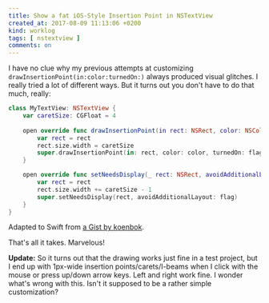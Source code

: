 ```yaml
---
title: Show a fat iOS-Style Insertion Point in NSTextView 
created_at: 2017-08-09 11:13:06 +0200
kind: worklog
tags: [ nstextview ]
comments: on
---
```


I have no clue why my previous attempts at customizing `drawInsertionPoint(in:color:turnedOn:)` always produced visual glitches. I really tried a lot of different ways. But it turns out you don't have to do that much, really:

```swift
class MyTextView: NSTextView {
    var caretSize: CGFloat = 4
    
    open override func drawInsertionPoint(in rect: NSRect, color: NSColor, turnedOn flag: Bool) {
        var rect = rect
        rect.size.width = caretSize
        super.drawInsertionPoint(in: rect, color: color, turnedOn: flag)
    }

    open override func setNeedsDisplay(_ rect: NSRect, avoidAdditionalLayout flag: Bool) {
        var rect = rect
        rect.size.width += caretSize - 1
        super.setNeedsDisplay(rect, avoidAdditionalLayout: flag)
    }
}
```

Adapted to Swift from [a Gist by koenbok](https://gist.github.com/koenbok/a1b8d942977f69ff102b).

That's all it takes. Marvelous!

**Update:** So it turns out that the drawing works just fine in a test project, but I end up with 1px-wide insertion points/carets/I-beams when I click with the mouse or press up/down arrow keys. Left and right work fine. I wonder what's wrong with this. Isn't it supposed to be a rather simple customization?

